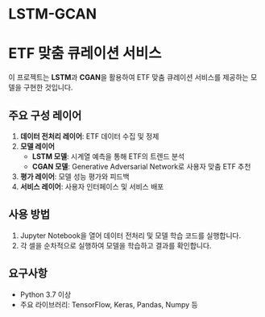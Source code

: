 # LSTM-GCAN
# ETF 맞춤 큐레이션 서비스

이 프로젝트는 **LSTM**과 **CGAN**을 활용하여 ETF 맞춤 큐레이션 서비스를 제공하는 모델을 구현한 것입니다.

## 주요 구성 레이어

1. **데이터 전처리 레이어**: ETF 데이터 수집 및 정제
2. **모델 레이어**
   - **LSTM 모델**: 시계열 예측을 통해 ETF의 트렌드 분석
   - **CGAN 모델**: Generative Adversarial Network로 사용자 맞춤 ETF 추천
3. **평가 레이어**: 모델 성능 평가와 피드백
4. **서비스 레이어**: 사용자 인터페이스 및 서비스 배포

## 사용 방법

1. Jupyter Notebook을 열어 데이터 전처리 및 모델 학습 코드를 실행합니다.
2. 각 셀을 순차적으로 실행하여 모델을 학습하고 결과를 확인합니다.

## 요구사항

- Python 3.7 이상
- 주요 라이브러리: TensorFlow, Keras, Pandas, Numpy 등
